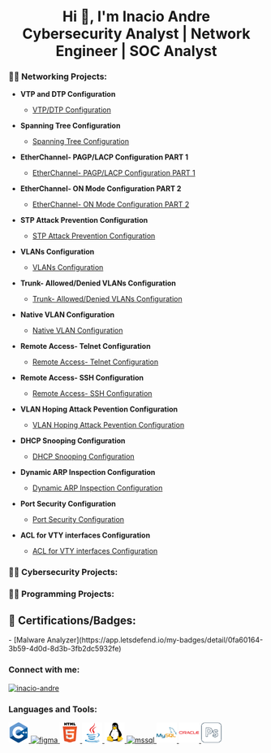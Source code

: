 <h1 align="center">Hi 👋, I'm Inacio Andre <br/>
Cybersecurity Analyst | Network Engineer | SOC Analyst 
</h1>

<h3>👨‍💻 Networking Projects:</h3>

- <b>VTP and DTP Configuration</b>

  - [VTP/DTP Configuration](https://github.com/)
  
- <b>Spanning Tree Configuration</b>

  - [Spanning Tree Configuration](https://github.com/)
  
- <b>EtherChannel- PAGP/LACP Configuration PART 1</b>

  - [EtherChannel- PAGP/LACP Configuration PART 1](https://github.com/)

- <b>EtherChannel- ON Mode Configuration PART 2</b>

  - [EtherChannel- ON Mode Configuration PART 2](https://github.com/)

- <b>STP Attack Prevention Configuration</b>

  - [STP Attack Prevention Configuration](https://github.com/)
  
- <b>VLANs Configuration</b>

  - [VLANs Configuration](https://github.com/)

- <b>Trunk- Allowed/Denied VLANs Configuration</b>

  - [Trunk- Allowed/Denied VLANs Configuration](https://github.com/)

- <b>Native VLAN Configuration</b>

  - [Native VLAN Configuration](https://github.com/)
  
- <b>Remote Access- Telnet Configuration</b>

  - [Remote Access- Telnet Configuration](https://github.com/)
  
- <b>Remote Access- SSH Configuration</b>

  - [Remote Access- SSH Configuration](https://github.com/)
  
- <b>VLAN Hoping Attack Pevention Configuration</b>

  - [VLAN Hoping Attack Pevention Configuration](https://github.com/)

- <b>DHCP Snooping Configuration</b>

  - [DHCP Snooping Configuration](https://github.com/)
  
- <b>Dynamic ARP Inspection Configuration</b>

  - [Dynamic ARP Inspection Configuration](https://github.com/)
  
- <b>Port Security Configuration</b>

  - [Port Security Configuration](https://github.com/)
  
- <b>ACL for VTY interfaces Configuration</b>

  - [ACL for VTY interfaces Configuration](https://github.com/)
 
<h3>👨‍💻 Cybersecurity Projects:</h3>

<h3>👨‍💻 Programming Projects:</h3>

<h2> 📃 Certifications/Badges:</h2>
  - [Malware Analyzer](https://app.letsdefend.io/my-badges/detail/0fa60164-3b59-4d0d-8d3b-3fb2dc5932fe)


<h3 align="left">Connect with me:</h3>
<p align="left">
<a href="https://linkedin.com/in/inacio-andre" target="blank"><img align="center" src="https://raw.githubusercontent.com/rahuldkjain/github-profile-readme-generator/master/src/images/icons/Social/linked-in-alt.svg" alt="inacio-andre" height="30" width="40" /></a>
</p>

<h3 align="left">Languages and Tools:</h3>
<p align="left"> <a href="https://www.w3schools.com/cpp/" target="_blank" rel="noreferrer"> <img src="https://raw.githubusercontent.com/devicons/devicon/master/icons/cplusplus/cplusplus-original.svg" alt="cplusplus" width="40" height="40"/> </a> <a href="https://www.figma.com/" target="_blank" rel="noreferrer"> <img src="https://www.vectorlogo.zone/logos/figma/figma-icon.svg" alt="figma" width="40" height="40"/> </a> <a href="https://www.w3.org/html/" target="_blank" rel="noreferrer"> <img src="https://raw.githubusercontent.com/devicons/devicon/master/icons/html5/html5-original-wordmark.svg" alt="html5" width="40" height="40"/> </a> <a href="https://www.java.com" target="_blank" rel="noreferrer"> <img src="https://raw.githubusercontent.com/devicons/devicon/master/icons/java/java-original.svg" alt="java" width="40" height="40"/> </a> <a href="https://www.linux.org/" target="_blank" rel="noreferrer"> <img src="https://raw.githubusercontent.com/devicons/devicon/master/icons/linux/linux-original.svg" alt="linux" width="40" height="40"/> </a> <a href="https://www.microsoft.com/en-us/sql-server" target="_blank" rel="noreferrer"> <img src="https://www.svgrepo.com/show/303229/microsoft-sql-server-logo.svg" alt="mssql" width="40" height="40"/> </a> <a href="https://www.mysql.com/" target="_blank" rel="noreferrer"> <img src="https://raw.githubusercontent.com/devicons/devicon/master/icons/mysql/mysql-original-wordmark.svg" alt="mysql" width="40" height="40"/> </a> <a href="https://www.oracle.com/" target="_blank" rel="noreferrer"> <img src="https://raw.githubusercontent.com/devicons/devicon/master/icons/oracle/oracle-original.svg" alt="oracle" width="40" height="40"/> </a> <a href="https://www.photoshop.com/en" target="_blank" rel="noreferrer"> <img src="https://raw.githubusercontent.com/devicons/devicon/master/icons/photoshop/photoshop-line.svg" alt="photoshop" width="40" height="40"/> </a> </p>


